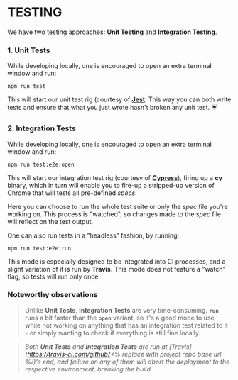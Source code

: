 # TESTING

We have two testing approaches: **Unit Testing** and **Integration Testing**.

### 1. Unit Tests

While developing locally, one is encouraged to open an extra terminal window and run:

```
npm run test
```

This will start our unit test rig (courtesy of [**Jest**](https://jestjs.io/). This way you can both write tests and ensure that what you just wrote hasn't broken any unit test. :umbrella:

### 2. Integration Tests

While developing locally, one is encouraged to open an extra terminal window and run:

```
npm run test:e2e:open
```

This will start our integration test rig (courtesy of [**Cypress**](https://cypress.io/)), firing up a **cy** binary, which in turn will enable you to fire-up a stripped-up version of Chrome that will tests all pre-defined _specs_.

Here you can choose to run the whole test suite or only the _spec_ file you're working on. This process is "watched", so changes made to the _spec_ file will reflect on the test output.

One can also run tests in a "headless" fashion, by running:

```
npm run test:e2e:run
```

This mode is especially designed to be integrated into CI processes, and a slight variation of it is run by **Travis**. This mode does not feature a "watch" flag, so tests will run only once.

### Noteworthy observations

> Unlike **Unit Tests**, **Integration Tests** are very time-consuming. **`run`** runs a bit faster than the **`open`** variant, so it's a good mode to use while not working on anything that has an integration test related to it - or simply wanting to check if everything is still fine locally.

> _Both **Unit Tests** and **Integration Tests** are run at [Travis](https://travis-ci.com/github/<% replace with project repo base url %/)'s end, and failure on any of them will abort the deployment to the respective environment, breaking the build._
